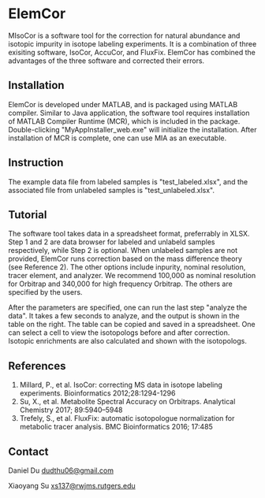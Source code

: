 # ElemCor

MIsoCor is a software tool for the correction for natural abundance and isotopic impurity in isotope labeling experiments. It is a combination of three exisiting software, IsoCor, AccuCor, and FluxFix. ElemCor has combined the advantages of the three software and corrected their errors.  

## Installation

ElemCor is developed under MATLAB, and is packaged using MATLAB compiler. Similar to Java application, the software tool requires installation of MATLAB Compiler Runtime (MCR), which is included in the package. Double-clicking "MyAppInstaller_web.exe" will initialize the installation. After installation of MCR is complete, one can use MIA as an executable.  

## Instruction

The example data file from labeled samples is "test_labeled.xlsx", and the associated file from unlabeled samples is "test_unlabeled.xlsx".

## Tutorial

The software tool takes data in a spreadsheet format, preferrably in XLSX. Step 1 and 2 are data browser for labeled and unlabeld samples respectively, while Step 2 is optional. When unlabeled samples are not provided, ElemCor runs correction based on the mass difference theory (see Reference 2). The other options include inpurity, nominal resolution, tracer element, and analyzer. We recommend 100,000 as nominal resolution for Orbitrap and 340,000 for high frequency Orbitrap. The others are specified by the users. 

After the parameters are specified, one can run the last step "analyze the data". It takes a few seconds to analyze, and the output is shown in the table on the right. The table can be copied and saved in a spreadsheet. One can select a cell to view the isotopologs before and after correction. Isotopic enrichments are also calculated and shown with the isotopologs.  

## References
1. Millard, P., et al. IsoCor: correcting MS data in isotope labeling experiments. Bioinformatics 2012;28:1294-1296
2. Su, X., et al. Metabolite Spectral Accuracy on Orbitraps. Analytical Chemistry 2017; 89:5940–5948
3. Trefely, S., et al. FluxFix: automatic isotopologue normalization for metabolic tracer analysis. BMC Bioinformatics 2016; 17:485

## Contact
Daniel Du
dudthu06@gmail.com

Xiaoyang Su
xs137@rwjms.rutgers.edu
